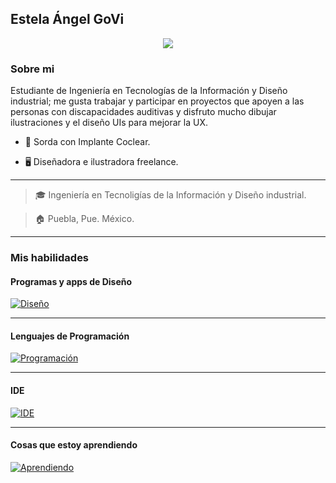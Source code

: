 ## Estela Ángel GoVi

<p align="center">
  <a href="https://git.io/streak-stats">
    <img src="https://github-readme-streak-stats.herokuapp.com?user=angi-estela&theme=transparent&hide_border=true&locale=es" />
  </a>
</p>


### Sobre mi 
Estudiante de Ingeniería en Tecnologías de la Información y Diseño industrial; me gusta trabajar y participar en proyectos que apoyen a las personas con discapacidades auditivas y disfruto mucho dibujar ilustraciones y el diseño UIs para mejorar la UX.

- 🦻 Sorda con Implante Coclear.

- 🖥 Diseñadora e ilustradora freelance.

___

> 🎓 Ingeniería en Tecnoligías de la Información y Diseño industrial.

> 🏠 Puebla, Pue. México.

___

### Mis habilidades
#### Programas y apps de Diseño
  [![Diseño](https://skillicons.dev/icons?i=ps,ai,blender,autocad,figma&perline=5)](https://skillicons.dev)
___

#### Lenguajes de Programación
[![Programación](https://skillicons.dev/icons?i=swift,c,cpp,html,css,php,js&perline=5)](https://skillicons.dev)

___


#### IDE
[![IDE](https://skillicons.dev/icons?i=vscode,visualstudio,androidstudio,powershell,firebase,linux&perline=5)](https://skillicons.dev)

___

#### Cosas que estoy aprendiendo
[![Aprendiendo](https://skillicons.dev/icons?i=react,postman,eclipse,java,matlab,mysql,nodejs,py,qt,unity&perline=5)](https://skillicons.dev)
